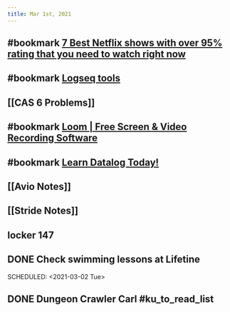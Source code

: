 ```yaml
---
title: Mar 1st, 2021
---
```


## #bookmark [7 Best Netflix shows with over 95% rating that you need to watch right now](https://www.gqindia.com/binge-watch/collection/best-netflix-shows-with-over-95-rating-that-you-need-to-watch-right-now/)
## #bookmark [Logseq tools](https://piotrsss.github.io/logseq-tools/public/)
## [[CAS  6 Problems]]
## #bookmark [Loom | Free Screen &amp; Video Recording Software](https://www.loom.com/share/0fa21098287740fa9e0091377eb07165)
## #bookmark [Learn Datalog Today!](http://www.learndatalogtoday.org/chapter/2)
## [[Avio Notes]]
## [[Stride Notes]]
## locker 147
## DONE Check swimming lessons at Lifetine
SCHEDULED: <2021-03-02 Tue>
## DONE Dungeon Crawler Carl #ku_to_read_list
